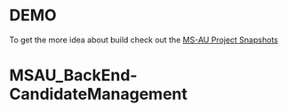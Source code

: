 # ****DEMO****

To get the more idea about build check out the [MS-AU Project Snapshots](https://drive.google.com/drive/folders/1zEwKzIh0y6HtNLp69yXwf7wDXqWrG300?usp=sharing) 

# MSAU_BackEnd-CandidateManagement
